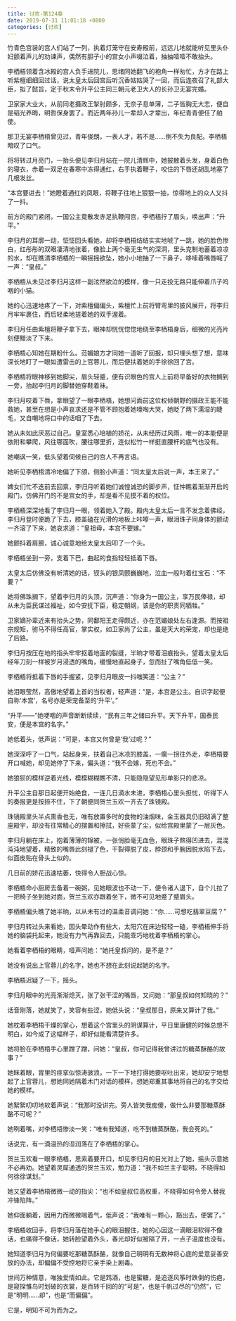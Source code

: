 ```yaml
---
title: 讨欢-第124章
date: 2019-07-31 11:01:18 +0800
categories: [讨欢]
---
```


竹青色宫装的宫人们站了一列，执着灯笼守在安寿殿前，远远儿地就能听见里头仆妇颤着声儿的劝谏声，偶然有胆子小的宫女小声啜泣着，抽抽噎噎不敢抬头。

李栖梧领着含冰殿的宫人负手进院儿，思绪同她翻飞的袍角一样匆忙，方才在路上听紫檀细细回过话，说太皇太后回宫后听沉香姑姑哭了一回，而后连夜召了礼部大臣，拟了懿旨，定于秋末令升平公主同三朝元老卫大人的长孙卫无宴完婚。

卫家家大业大，从前同老摄政王掣肘颇多，无奈子息单薄，二子皆胸无大志，便自是韬光养晦，明哲保身罢了。而近两年孙儿一辈却人才辈出，年纪青青便任了舶使。

那卫无宴李栖梧曾见过，青年俊朗，一表人才，若不是……倒不失为良配。李栖梧暗叹了口气。

将将转过月亮门，一抬头便见李归月站在一院儿清辉中，她披散着头发，身着白色的寝衣，赤着一双足在春寒中冻得通红，右手执着鞭子，咬住的下唇还胡乱地塞了几根发丝。

“本宫要进去！”她瞪着通红的凤眼，将鞭子往地上狠狠一抽，惊得地上的众人又抖了一抖。

前方的殿门紧闭，一国公主竟散发赤足执鞭闯宫，李栖梧拧了眉头，唤出声：“升平。”

李归月的耳廓一动，怔怔回头看她，却将李栖梧结结实实地唬了一跳，她的脸色惨白，红彤彤的双眼凄清地张着，像脸上两个毫无生气的深洞，里头克制地蓄着凉凉的水，却在瞧清李栖梧的一瞬摇摇欲坠，她小小地抽了一下鼻子，哆嗦着嘴唇喊了一声：“皇叔。”

李栖梧从未见过李归月这样一副泫然欲泣的模样，像一只走投无路只能伸着爪子呜咽的小猫。

她的心迅速地疼了一下，对紫檀偏偏头，紫檀忙上前将臂弯里的披风展开，将李归月牢牢裹住，而后轻柔地搓着她的双手渥着。

李归月任由紫檀将鞭子拿下去，眼神却恍恍惚惚地绕至李栖梧身后，细微的光亮片刻便黯淡了下来。

李栖梧心知她在期盼什么。范媚娘方才同她一道听了回报，却只埋头想了想，意味深长地盯了一眼如遭雷击的上官蓉儿，而后便扶着她的手徐徐回了宫。

李栖梧将眼神移到她脚尖，眉头轻蹙，便有识眼色的宫人上前将早备好的衣物搁到一旁，抬起李归月的脚替她穿鞋着袜。

李归月咬着下唇，拿眼望了一眼李栖梧，她想问面前这位权倾朝野的摄政王能不能救她，甚至在想是小声哀求还是不管不顾抱着她嚎啕大哭，她眨了两下濡湿的睫毛，又自嘲地将口中的话咽了下去。

她从未如此厌恶过自己。皇室悉心培植的娇花，从未经历过风雨，唯一的本能便是依附和攀爬，风往哪面吹，腰往哪里折，连似松竹一样挺直腰杆的底气也没有。

她嘲讽一笑，低头望着伺候自己的宫人不再言语。

她听见李栖梧清冷地偏了下颌，侧脸小声道：“同太皇太后说一声，本王来了。”

婢女们忙不迭前去回禀，李归月听着她们诚惶诚恐的脚步声，怔忡瞧着渐渐开启的殿门，仿佛开门的不是宫女的手，却是看不见摸不着的权位。

李栖梧深深地看了李归月一眼，领着她入了殿。殿内太皇太后一言不发念着佛经，李归月登时便跪了下去，膝盖磕在光滑的地板上咔嚓一声，眼泪珠子同身体的颤动一齐滚了下来，她哀求道：“皇祖母，本宫不要嫁。”

她颤抖着肩膀，诚心诚意地给太皇太后叩了一个头。

李栖梧坐到一旁，支着下巴，曲起的食指轻轻抵着下唇。

太皇太后仿佛没有听清她的话，钗头的银凤颤巍巍地，泣血一般叼着红宝石：“不要？”

她将佛珠搁下，望着李归月的头顶，沉声道：“你身为一国公主，享万民俸禄，却从未为臣民谋过福祉，如今安抚下臣，稳定朝纲，该是你的职责同牺牲。”

卫家嫡孙辈近来有抬头之势，同鄱阳王走得颇近，亦在范媚娘处左右逢源。而按祖宗规矩，驸马不得任高官，掌实权，如卫家尚了公主，虽是天大的荣宠，却也是绝了后路。

李归月按压在地的指头牢牢抠着地面的裂缝，半晌才带着泪痕抬头，望着太皇太后经年刀刻一样被岁月浸透的嘴角，缓慢地直起身子，忽而扯了嘴角低低一笑。

李栖梧将抵着下唇的手握紧，见李归月眼皮一抖嗤笑道：“公主？”

她泪眼莹然，高傲地望着上首的当权者，轻声道：“是，本宫是公主。自识字起便自称‘本宫’，名号亦是荣宠备至的‘升平’。”

“升平——”她哽咽的声音断断续续，“民有三年之储曰升平。天下升平，国泰民安，便是本宫的名字。”

她低着头，低声说：“可是，本宫又何曾是‘我’过呢？”

她深深呼了一口气，站起身来，扶着自己冰凉的膝盖，一瘸一拐往外走，李栖梧要开口喊她，却见她停了下来，偏头道：“我不会嫁，死也不会。”

她狼狈的模样逆着光线，模模糊糊瞧不清，只能隐隐望见形单影只的悲凉。

升平公主自那日起便开始绝食，一连几日滴水未进，李栖梧心里头担忧，听得下人的奏报更是按捺不住，下了朝便同贺兰玉欢一齐去了珠镜殿。

珠镜殿里头半点熏香也无，唯有放置多时的食物的油烟味，金玉器具仍旧砌满了整座殿宇，却没有往常精心的摆置和擦拭，好些蒙了尘，似给宫殿里蒙了一层灰色。

李归月躺在床上，抱着薄薄的锦被，一张俏脸毫无血色，眼珠子熬得凹进去，混混沌沌地望着，精致的嘴唇此刻褪了色，干裂得脱了皮，脖颈和手腕因脱水陷下去，似面皮贴在骨头上似的。

几日前的娇花迅速枯萎，快得令人胆战心惊。

李栖梧命小厨房去备着一碗粥，见她眼波也不动一下，便令诸人退下，自个儿拉了一把椅子坐到她对面，贺兰玉欢亦跟着坐下，微不可见地蹙了蹙眉头。

李栖梧偏头瞧了她半晌，以从未有过的温柔音调问她：“你……可想吃翡翠豆腐？”

李归月转过头来看她，因头晕动作有些大，太阳穴在床边轻轻一磕，李栖梧伸手将她的脑袋托起来，她没有力气再靠回去，只能乖巧地枕着李栖梧的掌心。

她看着李栖梧的眼睛，哑声问她：“她托皇叔问的，是不是？”

她没有说出上官蓉儿的名字，她也不想在此刻说起她的名字。

李栖梧迟疑了一下，摇头。

李归月眼中的光亮渐渐熄灭，张了张干涩的嘴唇，又问她：“那皇叔如何知晓的？”

话音刚落，她就笑了，笑容有些涩，她低头说：“皇叔那日，原来又算计了我。”

她枕着李栖梧干燥的掌心，想着这个宫里头的阴谋算计，平日里康健的时候总想不明白，如今成了这幅样子，却好似能看清楚许多。

她将脸在李栖梧手心里蹭了蹭，问她：“皇叔，你可记得我曾讲过的糖蒸酥酪的故事？”

她眯着眼，胃里的痉挛似惊涛骇浪，一下一下地打得她要呕吐出来，她却安宁地想起了上官蓉儿，想她同她隔着木门对话的模样，想她郑重其事地将自己的名字交给她的模样。

她絮絮叨叨地软着声说：“我那时没讲完。旁人皆笑我痴傻，做什么非要那糖蒸酥酪不可呢？”

她咧着嘴，对李栖梧惨淡一笑：“唯有我知道，吃不到糖蒸酥酪，我会死的。”

话说完，有一滴温热的湿润落在了李栖梧的掌心。

贺兰玉欢看一眼李栖梧，思索着要开口，却见李归月的目光对上了她，摇头示意她不必再劝。她望着灵犀通透的贺兰玉欢，勉力道：“我不如兰主子聪明，不晓得如何徐徐谋划。”

她又望着李栖梧微微一动的指尖：“也不如皇叔位高权重，不晓得如何令旁人替我冲锋陷阵。”

她仰面躺着，因用力而微微喘着气，低声说：“我唯有一颗心，豁出去，便罢了。”

李栖梧收回手，将李归月落在她手心的眼泪握住，她的心因这一滴眼泪软得不像话，也痛得不像话，她转脸望着外头，春光却好似被隔了开，一点子温度也没有。

她知道李归月为何偏要吃那糖蒸酥酪，就像自己明明有无数种将心底的爱意妥善安放的办法，却偏偏不受控地将它亲手染上剧毒。

世间万种情意，唯独爱情如此。它是鸩酒，也是蜜糖，是追逐风筝时跌倒的伤疤，是窥探雏鸟时划破的衣裳，是百转千回的的“可是”，也是千帆过尽的“仍然”，它是“明明……却”，也是“而偏偏”。

它是，明知不可为而为之。

